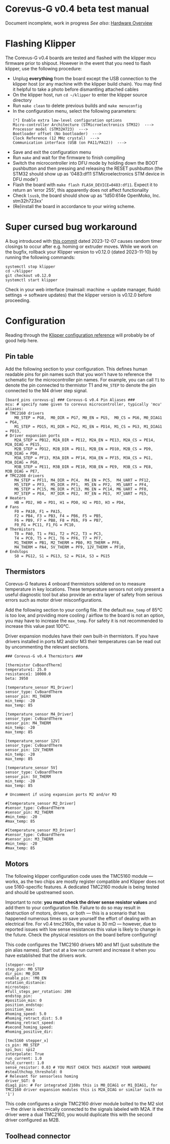# Corevus-G v0.4 beta test manual

Document incomplete, work in progress
*See also*: [Hardware Overview](./CvG-v0.4-hardware-overview.md)

# Flashing Klipper

The Corevus-G v0.4 boards are tested and flashed with the klipper mcu firmware prior to shipout. However in the event that you need to flash klipper, use the following procedure:
- Unplug **everything** from the board except the USB connection to the klipper host (or any machine with the klipper build chain). You may find it helpful to take a photo before dismantling attached cables
- On the klipper host, run `cd ~/klipper` to enter the klipper source directory
- Run `make clean` to delete previous builds and `make menuconfig`
- In the configuration menu, select the following parameters: 
	```
	[*] Enable extra low-level configuration options
    Micro-controller Architecture (STMicroelectronics STM32)  --->
    Processor model (STM32H723)  --->
    Bootloader offset (No bootloader)  --->
    Clock Reference (12 MHz crystal)  --->
    Communication interface (USB (on PA11/PA12))  --->
	```
- Save and exit the configuration menu
- Run `make` and wait for the firmware to finish compiling
- Switch the microcontroller into DFU mode by holding down the BOOT pushbutton and then pressing and releasing the RESET pushbutton (the STM32 should show up as '0483:df11 STMicroelectronics STM device in DFU mode')
- Flash the board with `make flash FLASH_DEVICE=0483:df11`. Expect it to return an 'error 255', this apparently does not affect functionality
- Check `lsusb`, the board should show up as '1d50:614e OpenMoko, Inc. stm32h723xx'
- (Re)install the board in accordance to your wiring scheme.

# Super cursed bug workaround 
A bug introduced with [this commit](https://github.com/Klipper3d/klipper/commit/c491ea669f8b189f72824b9d20f005fb6e86afe7) dated 2023-12-07 causes random timer closings to occur after e.g. homing or extruder moves. While we work on the bugfix, rollback your Klipper version to v0.12.0 (dated 2023-11-10) by running the following commands:
```
systemctl stop klipper
cd ~/klipper
git checkout v0.12.0
systemctl start klipper
```
Check in your web interface (mainsail: machine → update manager, fluidd: settings → software updates) that the klipper version is v0.12.0 before proceeding.

# Configuration 

Reading through the [Klipper configuration reference](https://www.klipper3d.org/Config_Reference.html) will probably be of good help here.

## Pin table
Add the following section to your configuration. This defines human readable pins for pin names such that you won't have to reference the schematic for the microcontroller pin names. For example, you can call `T1` to denote the pin connected to thermistor T1 and `M4_STEP` to denote the pin connected to the M4 driver step signal.

```
[board_pins corevus-g] ### Corevus-G v0.4 Pin Aliases ###
mcu: # specify name given to corevus microcontroller, typically 'mcu'
aliases:
# TMC2160 drivers
	M0_STEP = PG8,  M0_DIR = PG7, M0_EN = PG5,  M0_CS = PG6, M0_DIAG1 = PG4,
	M1_STEP = PD15, M1_DIR = PG2, M1_EN = PD14, M1_CS = PG3, M1_DIAG1 = PD13,
# Driver expansion ports
	M2A_STEP = PB12, M2A_DIR = PE12, M2A_EN = PE13, M2A_CS = PE14, M2A_DIAG = PE15,
	M2B_STEP = PD12, M2B_DIR = PD11, M2B_EN = PD10, M2B_CS = PD9,  M2B_DIAG = PD8,
	M3A_STEP = PF13, M3A_DIR = PF14, M3A_EN = PF15, M3A_CS = PG1,  M3A_DIAG = PG0,
	M3B_STEP = PE11, M3B_DIR = PE10, M3B_EN = PE9,  M3B_CS = PE8,  M3B_DIAG = PE7,
# TMC2208 drivers
	M4_STEP = PF11, M4_DIR = PC4,  M4_EN = PC5,  M4_UART = PF12,
	M5_STEP = PF3,  M5_DIR = PF1,  M5_EN = PF2,  M5_UART = PF4,
	M6_STEP = PC15, M6_DIR = PC13, M6_EN = PC14, M6_UART = PF0,
	M7_STEP = PE4,  M7_DIR = PE2,  M7_EN = PE3,  M7_UART = PE5,
# Heaters
	HB = PD2, H0 = PD1, H1 = PD0, H2 = PD3, H3 = PD4,
# Fans
	F0 = PA10, F1 = PA15,
	F2 = PB4, F3 = PB3, F4 = PB6, F5 = PB5, 
	F6 = PB9, F7 = PB8, F8 = PE6, F9 = PB7,
	F0_FG = PC11, F1_FG = PC10,
# Thermistors
	T0 = PA0, T1 = PA1, T2 = PC2, T3 = PC3,
	T4 = PC0, T5 = PC1, T6 = PF6, T7 = PF7,
	M1_THERM = PB1, M2_THERM = PB0, M3_THERM = PF8,
	M4_THERM = PA4, 5V_THERM = PF9, 12V_THERM = PF10,
# Endstops
	S0 = PG12, S1 = PG13, S2 = PG14, S3 = PG15
```



## Thermistors
Corevus-G features 4 onboard thermistors soldered on to measure temperature in key locations. These temperature sensors not only present a useful diagnostic tool but also provide an extra layer of safety from serious errors such as motor driver misconfigurations. 

Add the following section to your config file. If the default `max_temp` of 85°C is too low, and providing more cooling / airflow to the board is not an option, you may have to increase the `max_temp`. For safety it is not recommended to increase this value past 100°C. 

Driver expansion modules have their own built-in thermistors. If you have drivers installed in ports M2 and/or M3 their temperatures can be read out by uncommenting the relevant sections.

```
### Corevus-G v0.4 Thermistors ###

[thermistor CvBoardTherm]
temperature1: 25.0
resistance1: 10000.0
beta: 3950

[temperature_sensor M1_Driver]
sensor_type: CvBoardTherm
sensor_pin: M1_THERM
min_temp: -20
max_temp: 85

[temperature_sensor M4_Driver]
sensor_type: CvBoardTherm
sensor_pin: M4_THERM
min_temp: -20
max_temp: 85

[temperature_sensor 12V]
sensor_type: CvBoardTherm
sensor_pin: 12V_THERM
min_temp: -20
max_temp: 85

[temperature_sensor 5V]
sensor_type: CvBoardTherm
sensor_pin: 5V_THERM
min_temp: -20
max_temp: 85

# Uncomment if using expansion ports M2 and/or M3

#[temperature_sensor M2_Driver]
#sensor_type: CvBoardTherm
#sensor_pin: M2_THERM
#min_temp: -20
#max_temp: 85

#[temperature_sensor M3_Driver]
#sensor_type: CvBoardTherm
#sensor_pin: M3_THERM
#min_temp: -20
#max_temp: 85
```

## Motors 

The following klipper configuration code uses the TMC5160 module — works, as the two chips are mostly register compatible and Klipper does not use 5160-specific features. A dedicated TMC2160 module is being tested and should be upstreamed soon. 

Important to note: **you must check the driver sense resistor values** and add them to your configuration file. Failure to do so may result in destruction of motors, drivers, or both — this is a scenario that has happened numerous times so save yourself the effort of dealing with an electrical fire. For v0.4 tmc2160s, the value is 30 mΩ — however, due to reported issues with low sense resistances this value is likely to change in the future. Check the physical resistors on the board before configuring!

This code configures the TMC2160 drivers M0 and M1 (just substitute the pin alias names). Start out at a low run current and increase it when you have established that the drivers work.
```
[stepper-<n>]
step_pin: M0_STEP
dir_pin: M0_DIR
enable_pin: !M0_EN
rotation_distance: 
microsteps:
#full_steps_per_rotation: 200
endstop_pin:
#position_min: 0
position_endstop:
position_max:
#homing_speed: 5.0
#homing_retract_dist: 5.0
#homing_retract_speed:
#second_homing_speed:
#homing_positive_dir:

[tmc5160 stepper_x]
cs_pin: M0_STEP
spi_bus: spi2
interpolate: True
run_current: 1.0
hold_current: 1.0
sense_resistor: 0.03 # YOU MUST CHECK THIS AGAINST YOUR HARDWARE
#stealthchop_threshold: 0
# Relevant for sensorless homing
driver_SGT: 0
diag1_pin: # For integrated 2160s this is M0_DIAG1 or M1_DIAG1, for TMC2160 driver expansion modules this is M2A_DIAG or similar (with no '1')

```
This code configures a single TMC2160 driver module bolted to the M2 slot — the driver is electrically connected to the signals labeled with M2A. If the driver were a dual TMC2160, you would duplicate this with the second driver configured as M2B. 





## Toolhead connector

